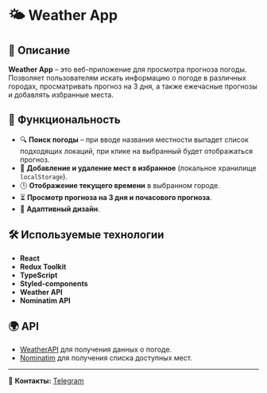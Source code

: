 # 🌤 Weather App

## 📌 Описание

**Weather App** – это веб-приложение для просмотра прогноза погоды. Позволяет пользователям искать информацию о погоде в различных городах, просматривать прогноз на 3 дня, а также ежечасные прогнозы и добавлять избранные места.

## 🚀 Функциональность

- 🔍 **Поиск погоды** – при вводе названия местности выпадет список подходящих локаций, при клике на выбранный будет отображаться прогноз.
- 📌 **Добавление и удаление мест в избранное** (локальное хранилище `localStorage`).
- 🕒 **Отображение текущего времени** в выбранном городе.
- ⏳ **Просмотр прогноза на 3 дня и почасового прогноза**.
- 🎨 **Адаптивный дизайн**.

## 🛠️ Используемые технологии

- **React**
- **Redux Toolkit**
- **TypeScript**
- **Styled-components**
- **Weather API**
- **Nominatim API**

## 🌍 API

- [WeatherAPI](https://www.weatherapi.com) для получения данных о погоде.
- [Nominatim](https://nominatim.org) для получения списка доступных мест.

---

📧 **Контакты:** [Telegram](https://t.me/enotfrd)